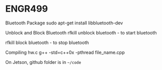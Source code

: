 # ENGR499

Bluetooth Package
sudo apt-get install libbluetooth-dev

Unblock and Block Bluetooth
rfkill unblock bluetooth  - to start bluetooth 

rfkill block bluetooth  - to stop bluetooth 


Compiling hw.c
g++ -std=c++0x -pthread file_name.cpp

On Jetson, github folder is in `~/code`
